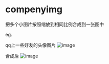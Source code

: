 # compenyimg

把多个小图片按照缩放到相同比例合成到一张图中

eg.

qq上一些好友的头像图片
![image](https://github.com/LiuLinXin/compenyimg/tree/master/show/befor.png)

合成后
![image](https://github.com/LiuLinXin/compenyimg/tree/master/show/after.jpg)

